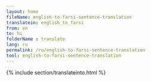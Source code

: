 ```yaml
---
layout: home
fileName: english-to-farsi-sentence-translation
translatein: english_to_farsi
from: en
to: hi
folderName : translate
lang: ru
permalink: /ru/english-to-farsi-sentence-translation
tool: english-to-farsi-sentence-translation
---
```

{% include section/translateinto.html %}